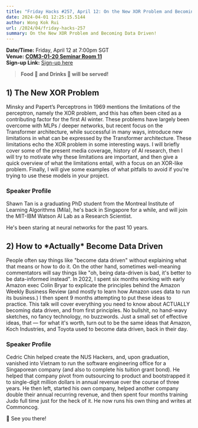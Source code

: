 ```yaml
---
title: "Friday Hacks #257, April 12: On the New XOR Problem and Becoming Data Driven"
date: 2024-04-01 12:25:15.5144
author: Wong Kok Rui
url: /2024/04/friday-hacks-257
summary: On the New XOR Problem and Becoming Data Driven!
---
```


**Date/Time:** Friday, April 12 at 7:00pm SGT<br />
**Venue:** [**COM3-01-20 Seminar Room 11**](https://maps.app.goo.gl/ZLYgaKX8dL4uJjFc7)<br />
**Sign-up Link:** [Sign-up here](https://hckr.cc/fh-257-signup)<br />

> **Food 🍕 and Drinks 🧋 will be served!**

<!-- <img src="/img/2024/fh/257-1.jpg" alt="Friday Hacks #257 Poster 1" /><br />
<img src="/img/2024/fh/257-2.jpg" alt="Friday Hacks #257 Poster 2" /><br /> -->

## 1) The New XOR Problem

Minsky and Papert’s Perceptrons in 1969 mentions the limitations of the perceptron, namely the XOR problem, and this has often been cited as a contributing factor for the first AI winter. These problems have largely been overcome with MLPs / deeper networks, but recent focus on the Transformer architecture, while successful in many ways, introduce new limitations in what can be expressed by the Transformer architecture. These limitations echo the XOR problem in some interesting ways. I will briefly cover some of the present media coverage, history of AI research, then I will try to motivate why these limitations are important, and then give a quick overview of what the limitations entail, with a focus on an XOR-like problem.  Finally, I will give some examples of what pitfalls to avoid if you're trying to use these models in your project.

### Speaker Profile

Shawn Tan is a graduating PhD student from the Montreal Institute of Learning Algorithms (Mila), he's back in Singapore for a while, and will join the MIT-IBM Watson AI Lab as a Research Scientist.

He's been staring at neural networks for the past 10 years.

## 2) How to \*Actually\* Become Data Driven

People often say things like "become data driven" without explaining what that means or how to do it. On the other hand, sometimes well-meaning commentators will say things like "oh, being data-driven is bad, it's better to be data-informed instead". In 2022, I spent six months working with early Amazon exec Colin Bryar to explicate the principles behind the Amazon Weekly Business Review (and mostly to learn how Amazon uses data to run its business.) I then spent 9 months attempting to put these ideas to practice. This talk will cover everything you need to know about ACTUALLY becoming data driven, and from first principles. No bullshit, no hand-wavy sketches, no fancy technology, no buzzwords. Just a small set of effective ideas, that — for what it's worth, turn out to be the same ideas that Amazon, Koch Industries, and Toyota used to become data driven, back in their day. 

### Speaker Profile

Cedric Chin helped create the NUS Hackers, and, upon graduation, vanished into Vietnam to run the software engineering office for a Singaporean company (and also to complete his tuition grant bond). He helped that company pivot from outsourcing to product and bootstrapped it to single-digit million dollars in annual revenue over the course of three years. He then left, started his own company, helped another company double their annual recurring revenue, and then spent four months training Judo full time just for the heck of it. He now runs his own thing and writes at Commoncog.

👋 See you there!

